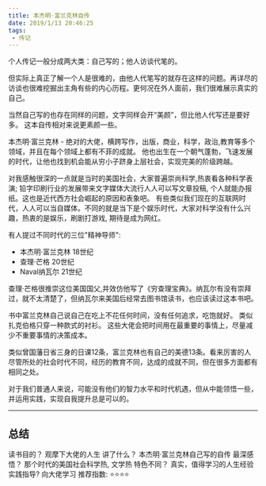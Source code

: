 ```yaml
---
title: 本杰明·富兰克林自传
date: 2019/1/13 20:46:25
tags:
 - 传记
---
```


个人传记一般分成两大类：自己写的；他人访谈代笔的。

但实际上真正了解一个人是很难的，由他人代笔写的就存在这样的问题。再详尽的访谈也很难挖掘出主角有些的内心历程。更何况在外人面前，我们很难展示真实的自己。

当然自己写的也存在同样的问题，文字同样会开“美颜”，但比他人代写还是要好多。
这本自传相对来说更素颜一些。

本杰明·富兰克林 - 绝对的大佬，横跨写作，出版，商业，科学，政治,教育等多个领域，并且在每个领域上都有不菲的成就。
他也出生在一个朝气蓬勃，飞速发展的时代，让他也找到机会能从穷小子跻身上层社会，实现完美的阶级跨越。

对我感触很深的一点就是当时的美国社会，大家普遍崇尚科学,热衷看各种科学表演; 铅字印刷行业的发展带来文字媒体大流行人人可以写文章投稿, 个人就能办报纸。这也是近代西方社会崛起的原因和表象吧。
有些类似我们现在的互联网时代，人人可以当自媒体。不同的就是当下是个娱乐时代，大家对科学没有什么兴趣，热衷的是娱乐，刷剧打游戏, 期待是成为网红。

<!-- more -->

有人提过不同时代的三位"精神导师":
* 本杰明·富兰克林 18世纪
* 查理·芒格 20世纪
* Naval纳瓦尔 21世纪

查理·芒格很推崇这位美国国父,并效仿他写了《穷查理宝典》。纳瓦尔有没有崇拜过，就不太清楚了，但纳瓦尔来美国后经常去图书馆读书，也应该读过这本书吧。

书中富兰克林自己说自己在吃上不花任何时间，没有任何追求，吃饱就好。 类似扎克伯格只穿一种款式的衬衫。 这些大佬会把时间用在最重要的事情上，尽量减少不重要事情的决策成本。

类似曾国藩日省三身的日课12条，富兰克林也有自己的美德13条。看来厉害的人尽管所处的社会时代不同，经历的教育不同，达成的成就不同，但在很多方面都有相同之处。

对于我们普通人来说，可能没有他们的智力水平和时代机遇，但从中能领悟一些，并运用实践，实现自我提升总是可以的。

---
## 总结
读书目的？ 观摩下大佬的人生 
讲了什么？ 本杰明·富兰克林自己写的自传 
最深感悟？ 那个时代的美国社会科学热, 文学热
特色不同？ 真实，值得学习的人生经验 
实践指导?  向大佬学习 
推荐指数:  ⭐️⭐️️⭐️⭐️ 
